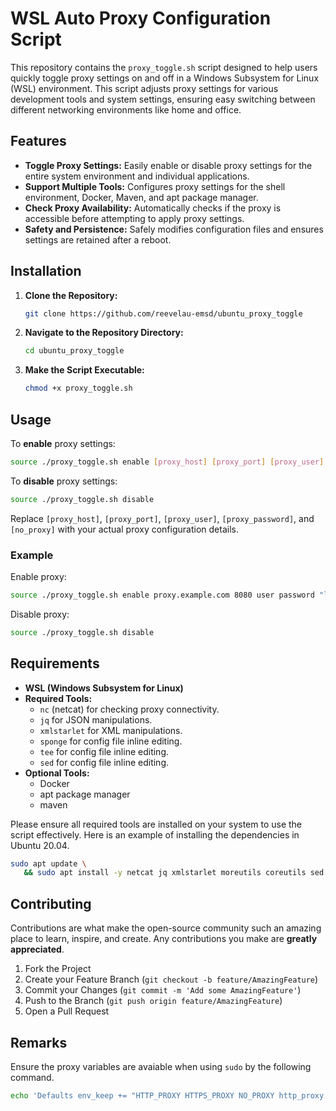 # WSL Auto Proxy Configuration Script

This repository contains the `proxy_toggle.sh` script designed to help users quickly toggle proxy settings on and off in a Windows Subsystem for Linux (WSL) environment. This script adjusts proxy settings for various development tools and system settings, ensuring easy switching between different networking environments like home and office.

## Features

- **Toggle Proxy Settings:** Easily enable or disable proxy settings for the entire system environment and individual applications.
- **Support Multiple Tools:** Configures proxy settings for the shell environment, Docker, Maven, and apt package manager.
- **Check Proxy Availability:** Automatically checks if the proxy is accessible before attempting to apply proxy settings.
- **Safety and Persistence:** Safely modifies configuration files and ensures settings are retained after a reboot.

## Installation

1. **Clone the Repository:**
   ```bash
   git clone https://github.com/reevelau-emsd/ubuntu_proxy_toggle
   ```
2. **Navigate to the Repository Directory:**
   ```bash
   cd ubuntu_proxy_toggle
   ```
3. **Make the Script Executable:**
   ```bash
   chmod +x proxy_toggle.sh
   ```

## Usage

To **enable** proxy settings:
```bash
source ./proxy_toggle.sh enable [proxy_host] [proxy_port] [proxy_user] [proxy_password] [no_proxy]
```

To **disable** proxy settings:
```bash
source ./proxy_toggle.sh disable
```

Replace `[proxy_host]`, `[proxy_port]`, `[proxy_user]`, `[proxy_password]`, and `[no_proxy]` with your actual proxy configuration details.

### Example
Enable proxy:
```bash
source ./proxy_toggle.sh enable proxy.example.com 8080 user password "localhost,127.0.0.1"
```

Disable proxy:
```bash
source ./proxy_toggle.sh disable
```

## Requirements

- **WSL (Windows Subsystem for Linux)**
- **Required Tools:**
  - `nc` (netcat) for checking proxy connectivity.
  - `jq` for JSON manipulations.
  - `xmlstarlet` for XML manipulations.
  - `sponge` for config file inline editing. 
  - `tee` for config file inline editing.
  - `sed` for config file inline editing.
- **Optional Tools:**
  - Docker
  - apt package manager
  - maven

Please ensure all required tools are installed on your system to use the script effectively. Here is an example of installing the dependencies in Ubuntu 20.04.

```bash
sudo apt update \
   && sudo apt install -y netcat jq xmlstarlet moreutils coreutils sed
```

## Contributing

Contributions are what make the open-source community such an amazing place to learn, inspire, and create. Any contributions you make are **greatly appreciated**.

1. Fork the Project
2. Create your Feature Branch (`git checkout -b feature/AmazingFeature`)
3. Commit your Changes (`git commit -m 'Add some AmazingFeature'`)
4. Push to the Branch (`git push origin feature/AmazingFeature`)
5. Open a Pull Request

## Remarks

Ensure the proxy variables are avaiable when using ```sudo``` by the following command.

```bash
echo 'Defaults env_keep += "HTTP_PROXY HTTPS_PROXY NO_PROXY http_proxy https_proxy no_proxy"' | sudo tee -a /etc/sudoers
```